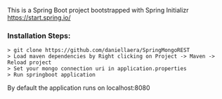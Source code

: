 This is a Spring Boot project bootstrapped with Spring Initializr https://start.spring.io/

### Installation Steps:

```
> git clone https://github.com/daniellaera/SpringMongoREST
> Load maven dependencies by Right clicking on Project -> Maven -> Reload project
> Set your mongo connection uri in application.properties
> Run springboot application
```

By default the application runs on localhost:8080
